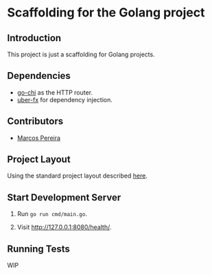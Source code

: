 # Scaffolding for the Golang project


## Introduction

This project is just a scaffolding for Golang projects.

## Dependencies

- [go-chi](https://github.com/go-chi/chi) as the HTTP router.
- [uber-fx](https://github.com/uber-go/fx) for dependency injection.

## Contributors

* [Marcos Pereira](marcospereira.mpj@gmail.com)


## Project Layout

Using the standard project layout described [here](https://github.com/golang-standards/project-layout).

## Start Development Server

1. Run `go run cmd/main.go`.

3. Visit http://127.0.0.1:8080/health/.


## Running Tests

WIP
